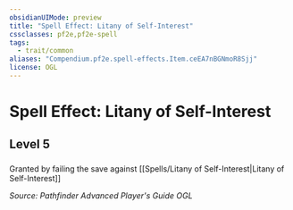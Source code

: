 ```yaml
---
obsidianUIMode: preview
title: "Spell Effect: Litany of Self-Interest"
cssclasses: pf2e,pf2e-spell
tags:
  - trait/common
aliases: "Compendium.pf2e.spell-effects.Item.ceEA7nBGNmoR8Sjj"
license: OGL
---
```

# Spell Effect: Litany of Self-Interest
## Level 5
### 






Granted by failing the save against [[Spells/Litany of Self-Interest|Litany of Self-Interest]]

*Source: Pathfinder Advanced Player's Guide*
*OGL*